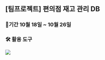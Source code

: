 ## [팀프로젝트] 편의점 재고 관리 DB

### 📆기간 10월 18일 ~ 10월 26일 

### 🛠 활용 도구
<img src="https://img.shields.io/badge/oracle-F80000?style=for-the-badge&#x26;logo=oracle&logoColor=white"/></a>


